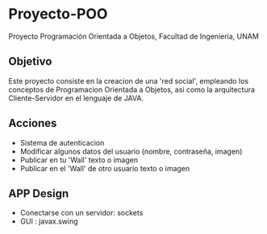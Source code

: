 # Proyecto-POO
Proyecto Programación Orientada a Objetos, Facultad de Ingenieria, UNAM

## Objetivo
Este proyecto consiste en la creacion de una 'red social', empleando los conceptos de
Programacion Orientada a Objetos, asi como la arquitectura Cliente-Servidor en el lenguaje de JAVA. 

## Acciones 
- Sistema de autenticacion
- Modificar algunos datos del usuario (nombre, contraseña, imagen)
- Publicar en tu 'Wall' texto o imagen
- Publicar en el 'Wall' de otro usuario texto o imagen

## APP Design
- Conectarse con un servidor: sockets
- GUI : javax.swing

